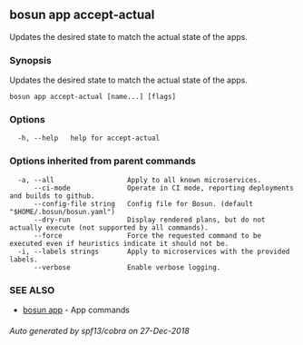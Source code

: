 ## bosun app accept-actual

Updates the desired state to match the actual state of the apps. 

### Synopsis

Updates the desired state to match the actual state of the apps. 

```
bosun app accept-actual [name...] [flags]
```

### Options

```
  -h, --help   help for accept-actual
```

### Options inherited from parent commands

```
  -a, --all                  Apply to all known microservices.
      --ci-mode              Operate in CI mode, reporting deployments and builds to github.
      --config-file string   Config file for Bosun. (default "$HOME/.bosun/bosun.yaml")
      --dry-run              Display rendered plans, but do not actually execute (not supported by all commands).
      --force                Force the requested command to be executed even if heuristics indicate it should not be.
  -i, --labels strings       Apply to microservices with the provided labels.
      --verbose              Enable verbose logging.
```

### SEE ALSO

* [bosun app](bosun_app.md)	 - App commands

###### Auto generated by spf13/cobra on 27-Dec-2018
